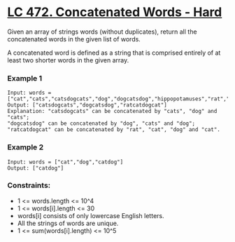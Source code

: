 # [LC 472. Concatenated Words - Hard](https://leetcode.com/problems/concatenated-words/description/)

Given an array of strings words (without duplicates), return all the concatenated words in the given list of words.

A concatenated word is defined as a string that is comprised entirely of at least two shorter words in the given array.

 
### Example 1
```
Input: words = ["cat","cats","catsdogcats","dog","dogcatsdog","hippopotamuses","rat","ratcatdogcat"]
Output: ["catsdogcats","dogcatsdog","ratcatdogcat"]
Explanation: "catsdogcats" can be concatenated by "cats", "dog" and "cats"; 
"dogcatsdog" can be concatenated by "dog", "cats" and "dog"; 
"ratcatdogcat" can be concatenated by "rat", "cat", "dog" and "cat".
```

### Example 2
```
Input: words = ["cat","dog","catdog"]
Output: ["catdog"]
```

### Constraints:

- 1 <= words.length <= 10^4
- 1 <= words[i].length <= 30
- words[i] consists of only lowercase English letters.
- All the strings of words are unique.
- 1 <= sum(words[i].length) <= 10^5